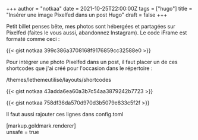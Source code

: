 +++
author = "notkaa"
date = 2021-10-25T22:00:00Z
tags = ["hugo"]
title = "Insérer une image Pixelfed dans un post Hugo"
draft = false
+++

Petit billet penses bête, mes photos sont hébergées et partagées sur Pixelfed (faites le vous aussi, abandonnez Instagram). 
Le code iFrame est formaté comme ceci :

{{< gist notkaa 399c386a3708168f9176859cc32588e0 >}}

Pour intégrer une photo Pixelfed dans un post, il faut placer un de ces shortcodes que j'ai créé pour l'occasion dans le répertoire :  

/themes/lethemeutilisé/layouts/shortcodes

{{< gist notkaa 43adda6ea60a3b7c54aa3879242b7723 >}}

{{< gist notkaa 758df36da570d970d3b5079e833c5f2f >}}

Il faut aussi rajouter ces lignes dans config.toml

[markup.goldmark.renderer]  
unsafe = true


